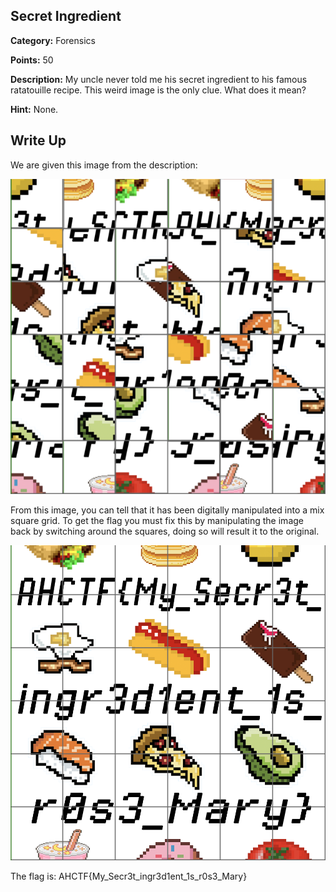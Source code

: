 
## Secret Ingredient

**Category:** Forensics

**Points:** 50

**Description:** My uncle never told me his secret ingredient to his famous ratatouille recipe. This weird image is the only clue. What does it mean?

**Hint:** None.

## Write Up

We are given this image from the description:

<img src="secretingredient.png" width="521" />

From this image, you can tell that it has been digitally manipulated into a mix square grid. To get the flag you must fix this by manipulating the image back by switching around the squares, doing so will result it to the original.

<img src="CTF_PROBLEM1_SOLUTION.png" width="521" />

The flag is: AHCTF{My_Secr3t_ingr3d1ent_1s_r0s3_Mary}
